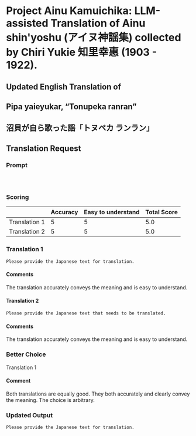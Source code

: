 # Project Ainu Kamuichika: LLM-assisted Translation of Ainu shin'yoshu (アイヌ神謡集) collected by Chiri Yukie 知里幸惠 (1903 - 1922).

## Updated English Translation of

## Pipa yaieyukar, “Tonupeka ranran” 
## 沼貝が自ら歌った謡「トヌペカ ランラン」
## Translation Request

### Prompt 
```



```

### Scoring

|               | Accuracy | Easy to understand |  Total Score |
| ------------- | -------- | ------------------ | ------------ | 
| Translation 1 | 5 | 5 |  5.0 |
| Translation 2 | 5 | 5 |  5.0 |

### Translation 1
```
Please provide the Japanese text for translation.
```
#### Comments
The translation accurately conveys the meaning and is easy to understand.

#### Translation 2
```
Please provide the Japanese text that needs to be translated.
```
#### Comments
The translation accurately conveys the meaning and is easy to understand.

### Better Choice
Translation 1
#### Comment
Both translations are equally good. They both accurately and clearly convey the meaning. The choice is arbitrary.

### Updated Output
```
Please provide the Japanese text for translation.
```

